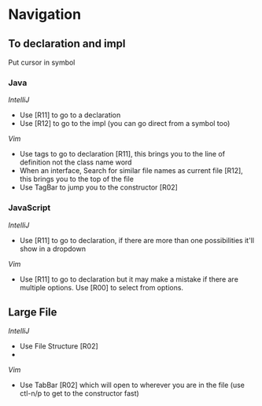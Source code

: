# Navigation

## To declaration and impl

Put cursor in symbol

### Java

*IntelliJ*

- Use [R11] to go to a declaration
- Use [R12] to go to the impl (you can go direct from a symbol too)

*Vim*

- Use tags to go to declaration [R11], this brings you to the line of definition not the class name word
- When an interface, Search for similar file names as current file [R12], this brings you to the top of the file
- Use TagBar to jump you to the constructor [R02]

### JavaScript

*IntelliJ*

- Use [R11] to go to declaration, if there are more than one possibilities it'll show in a dropdown

*Vim*

- Use [R11] to go to declaration but it may make a mistake if there are multiple options. Use [R00] to select from options.



## Large File

*IntelliJ*

- Use File Structure [R02]
-

*Vim*

- Use TabBar [R02] which will open to wherever you are in the file (use ctl-n/p to get to the constructor fast)

